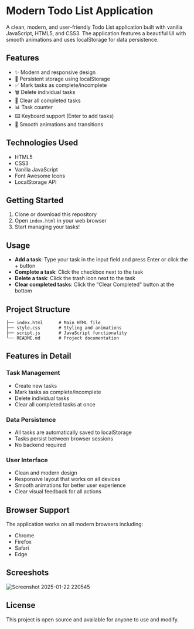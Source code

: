 # Modern Todo List Application

A clean, modern, and user-friendly Todo List application built with vanilla JavaScript, HTML5, and CSS3. The application features a beautiful UI with smooth animations and uses localStorage for data persistence.

## Features

- ✨ Modern and responsive design
- 💾 Persistent storage using localStorage
- ✅ Mark tasks as complete/incomplete
- 🗑️ Delete individual tasks
- 🧹 Clear all completed tasks
- 📊 Task counter
- ⌨️ Keyboard support (Enter to add tasks)
- 🎨 Smooth animations and transitions

## Technologies Used

- HTML5
- CSS3
- Vanilla JavaScript
- Font Awesome Icons
- LocalStorage API

## Getting Started

1. Clone or download this repository
2. Open `index.html` in your web browser
3. Start managing your tasks!

## Usage

- **Add a task**: Type your task in the input field and press Enter or click the + button
- **Complete a task**: Click the checkbox next to the task
- **Delete a task**: Click the trash icon next to the task
- **Clear completed tasks**: Click the "Clear Completed" button at the bottom

## Project Structure

```
├── index.html      # Main HTML file
├── style.css       # Styling and animations
├── script.js       # JavaScript functionality
└── README.md       # Project documentation
```

## Features in Detail

### Task Management
- Create new tasks
- Mark tasks as complete/incomplete
- Delete individual tasks
- Clear all completed tasks at once

### Data Persistence
- All tasks are automatically saved to localStorage
- Tasks persist between browser sessions
- No backend required

### User Interface
- Clean and modern design
- Responsive layout that works on all devices
- Smooth animations for better user experience
- Clear visual feedback for all actions

## Browser Support

The application works on all modern browsers including:
- Chrome
- Firefox
- Safari
- Edge
## Screeshots 
![Screenshot 2025-01-22 220545](https://github.com/user-attachments/assets/50ced0c7-b44a-40b7-b179-dcb8f991bc8c)


## License

This project is open source and available for anyone to use and modify.
